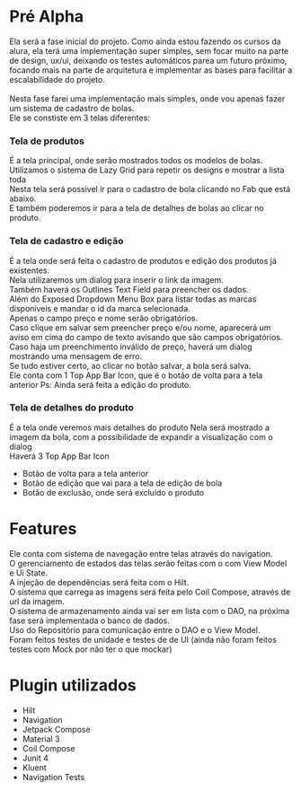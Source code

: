 # Pré Alpha

Ela será a fase inicial do projeto. Como ainda estou fazendo os cursos da alura, ela terá uma implementação super simples, sem focar muito na parte de design, ux/ui, deixando os testes automáticos parea um futuro próximo, focando mais na parte de arquitetura e implementar as bases para facilitar a escalabilidade do projeto.<br /><br />
Nesta fase farei uma implementação mais simples, onde vou apenas fazer um sistema de cadastro de bolas.<br />
Ele se constiste em 3 telas diferentes:<br />

### Tela de produtos
É a tela principal, onde serão mostrados todos os modelos de bolas. <br />
Utilizamos o sistema de Lazy Grid para repetir os designs e mostrar a lista toda <br />
Nesta tela será possivel ir para o cadastro de bola clicando no Fab que está abaixo. <br />
E também poderemos ir para a tela de detalhes de bolas ao clicar no produto. <br />

### Tela de cadastro e edição
É a tela onde será feita o cadastro de produtos e edição dos produtos já existentes. <br />
Nela utilizaremos um dialog para inserir o link da imagem.<br />
Também haverá os Outlines Text Field para preencher os dados. <br />
Além do Exposed Dropdown Menu Box para listar todas as marcas disponíveis e mandar o id da marca selecionada. <br />
Apenas o campo preço e nome serão obrigatórios. <br />
Caso clique em salvar sem preencher preço e/ou nome, aparecerá um aviso em cima do campo de texto avisando que são campos obrigatórios. <br />
Caso haja um preenchimento inválido de preço, haverá um dialog mostrando uma mensagem de erro. <br />
Se tudo estiver certo, ao clicar no botão salvar, a bola será salva. <br />
Ele conta com 1 Top App Bar Icon, que é o botão de volta para a tela anterior
Ps: Ainda será feita a edição do produto. <br />

### Tela de detalhes do produto
É a tela onde veremos mais detalhes do produto
Nela será mostrado a imagem da bola, com a possibilidade de expandir a visualização com o dialog <br />
Haverá 3 Top App Bar Icon
 - Botão de volta para a tela anterior
 - Botão de edição que vai para a tela de edição de bola
 - Botão de exclusão, onde será excluído o produto

# Features

Ele conta com sistema de navegação entre telas através do navigation.<br />
O gerenciamento de estados das telas serão feitas com o com View Model e Ui State.<br />
A injeção de dependências será feita com o Hilt.<br />
O sistema que carrega as imagens será feita pelo Coil Compose, através de url da imagem. <br />
O sistema de armazenamento ainda vai ser em lista com o DAO, na próxima fase será implementada o banco de dados.<br />
Uso do Repositório para comunicação entre o DAO e o View Model. <br />
Foram feitos testes de unidade e testes de de UI \(ainda não foram feitos testes com Mock por não ter o que mockar) <br />

# Plugin utilizados

 - Hilt
 - Navigation
 - Jetpack Compose
 - Material 3
 - Coil Compose
 - Junit 4
 - Kluent
 - Navigation Tests

